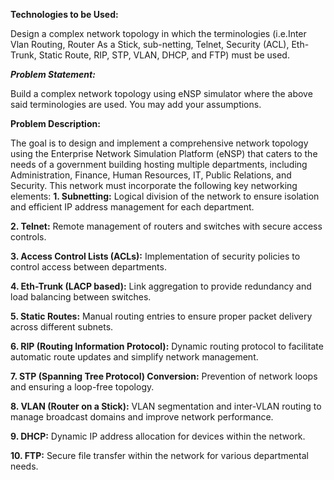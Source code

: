 **Technologies to be Used:** 

Design a complex network topology in which the terminologies (i.e.Inter Vlan Routing, Router 
As a Stick, sub-netting, Telnet, Security (ACL), Eth-Trunk, Static Route, RIP, STP, VLAN, DHCP, 
and FTP) must be used. 

***Problem Statement:***

Build a complex network topology using eNSP simulator where the above said terminologies 
are used. You may add your assumptions. 

**Problem Description:**

The goal is to design and implement a comprehensive network topology using the Enterprise 
Network Simulation Platform (eNSP) that caters to the needs of a government building 
hosting multiple departments, including Administration, Finance, Human Resources, IT, 
Public Relations, and Security. This network must incorporate the following key networking 
elements:
**1. Subnetting:** Logical division of the network to ensure isolation and efficient IP address management for each department.

**2. Telnet:** Remote management of routers and switches with secure access controls.

**3. Access Control Lists (ACLs):** Implementation of security policies to control access between departments.

**4. Eth-Trunk (LACP based):** Link aggregation to provide redundancy and load balancing between switches.

**5. Static Routes:** Manual routing entries to ensure proper packet delivery across different subnets.

**6. RIP (Routing Information Protocol):** Dynamic routing protocol to facilitate automatic route updates and simplify network management.

**7. STP (Spanning Tree Protocol) Conversion:** Prevention of network loops and ensuring a loop-free topology.

**8. VLAN (Router on a Stick):** VLAN segmentation and inter-VLAN routing to manage broadcast domains and improve network performance.

**9. DHCP:** Dynamic IP address allocation for devices within the network.

**10. FTP:** Secure file transfer within the network for various departmental needs.

